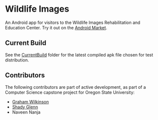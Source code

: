 Wildlife Images
=============

An Android app for visitors to the Wildlife Images Rehabilitation and Education Center. 
Try it out on the [Android Market](https://play.google.com/store/apps/details?id=org.wildlifeimages.android.wildlifeimages).

Current Build
-------

See the [CurrentBuild](https://github.com/gmangw/WildlifeImages/tree/master/CurrentBuild) folder for the latest compiled apk file chosen for test distribution.

Contributors
-------

The following contributors are part of active development, as part of a Computer Science capstone project for Oregon State University:

* [Graham Wilkinson](https://github.com/gmangw)
* [Shady Glenn](https://github.com/shadyeglenn)
* Naveen Nanja
